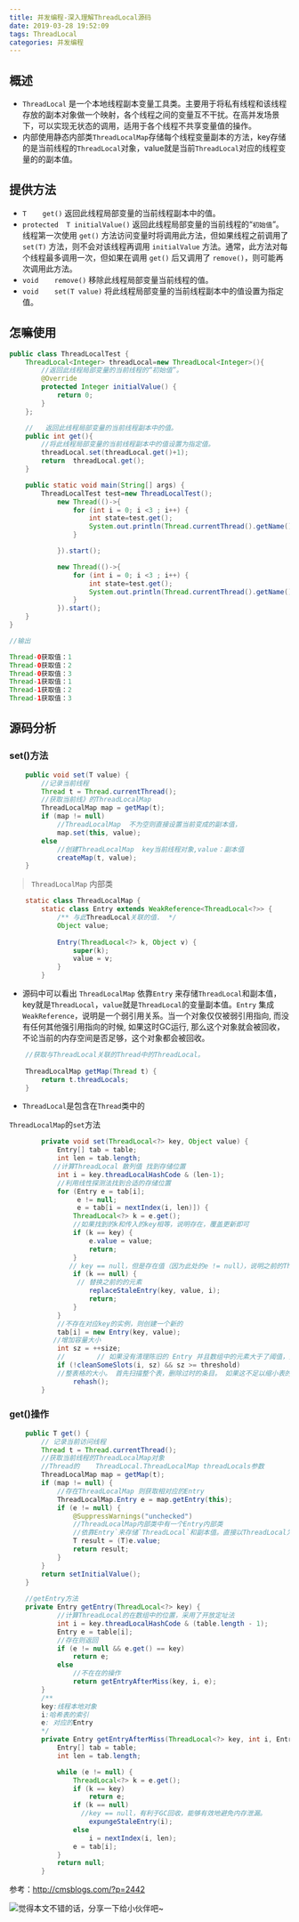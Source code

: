 ```yaml
---
title: 并发编程-深入理解ThreadLocal源码
date: 2019-03-28 19:52:09
tags: ThreadLocal
categories: 并发编程
---
```


## 概述
 - `ThreadLocal` 是一个本地线程副本变量工具类。主要用于将私有线程和该线程存放的副本对象做一个映射，各个线程之间的变量互不干扰。在高并发场景下，可以实现无状态的调用，适用于各个线程不共享变量值的操作。
 - 内部使用静态内部类`ThreadLocalMap`存储每个线程变量副本的方法，key存储的是当前线程的`ThreadLocal`对象，value就是当前`ThreadLocal`对应的线程变量的的副本值。

## 提供方法
* `T	get()`   返回此线程局部变量的当前线程副本中的值。
* `protected  T	initialValue()`   返回此线程局部变量的当前线程的“`初始值`”。线程第一次使用 `get()` 方法访问变量时将调用此方法，但如果线程之前调用了 `set(T)` 方法，则不会对该线程再调用 `initialValue` 方法。通常，此方法对每个线程最多调用一次，但如果在调用 `get()` 后又调用了 `remove()`，则可能再次调用此方法。
 * `void	remove()` 移除此线程局部变量当前线程的值。
 * `void	set(T value)`   将此线程局部变量的当前线程副本中的值设置为指定值。

##  怎嘛使用
```java
public class ThreadLocalTest {
    ThreadLocal<Integer> threadLocal=new ThreadLocal<Integer>(){
        //返回此线程局部变量的当前线程的“初始值”。
        @Override
        protected Integer initialValue() {
            return 0;
        }
    };

    //   返回此线程局部变量的当前线程副本中的值。
    public int get(){
        //将此线程局部变量的当前线程副本中的值设置为指定值。
        threadLocal.set(threadLocal.get()+1);
        return  threadLocal.get();
    }

    public static void main(String[] args) {
        ThreadLocalTest test=new ThreadLocalTest();
            new Thread(()->{
                for (int i = 0; i <3 ; i++) {
                    int state=test.get();
                    System.out.println(Thread.currentThread().getName()+"获取值："+state);
                }

            }).start();

            new Thread(()->{
                for (int i = 0; i <3 ; i++) {
                    int state=test.get();
                    System.out.println(Thread.currentThread().getName()+"获取值："+state);
                }
            }).start();
    }
}

//输出

Thread-0获取值：1
Thread-0获取值：2
Thread-0获取值：3
Thread-1获取值：1
Thread-1获取值：2
Thread-1获取值：3
```
## 源码分析
### set()方法
```java
    public void set(T value) {
    	//记录当前线程
        Thread t = Thread.currentThread();
        //获取当前线》的ThreadLocalMap 
        ThreadLocalMap map = getMap(t);
        if (map != null)
        	//ThreadLocalMap  不为空则直接设置当前变成的副本值，
            map.set(this, value);
        else
        	//创建ThreadLocalMap  key当前线程对象,value：副本值
            createMap(t, value);
    }
```
> `ThreadLocalMap` 内部类

```java
    static class ThreadLocalMap {
        static class Entry extends WeakReference<ThreadLocal<?>> {
            /** 与此ThreadLocal关联的值.  */
            Object value;
		
            Entry(ThreadLocal<?> k, Object v) {
                super(k);
                value = v;
            }
        }
```
* 源码中可以看出  `ThreadLocalMap` 依靠`Entry` 来存储`ThreadLocal`和副本值，key就是`ThreadLocal`，`value`就是`ThreadLocal`的变量副本值。`Entry` 集成`WeakReference`，说明是一个弱引用关系。当一个对象仅仅被弱引用指向, 而没有任何其他强引用指向的时候, 如果这时GC运行, 那么这个对象就会被回收，不论当前的内存空间是否足够，这个对象都会被回收。

```java
	//获取与ThreadLocal关联的Thread中的ThreadLocal。
	
    ThreadLocalMap getMap(Thread t) {
        return t.threadLocals;
    }
```
* `ThreadLocal`是包含在`Thread`类中的

`ThreadLocalMap`的`set`方法



```java
        private void set(ThreadLocal<?> key, Object value) {
            Entry[] tab = table;
            int len = tab.length;
           //计算ThreadLocal 散列值 找到存储位置
            int i = key.threadLocalHashCode & (len-1);
			//利用线性探测法找到合适的存储位置
            for (Entry e = tab[i];
                 e != null;
                 e = tab[i = nextIndex(i, len)]) {
                ThreadLocal<?> k = e.get();
				//如果找到的k和传入的key相等，说明存在，覆盖更新即可
                if (k == key) {
                    e.value = value;
                    return;
                }
			   // key == null，但是存在值（因为此处的e != null），说明之前的ThreadLocal对象已经被回收了
                if (k == null) {
                 // 替换之前的的元素
                    replaceStaleEntry(key, value, i);
                    return;
                }
            }
			//不存在对应key的实例，则创建一个新的
            tab[i] = new Entry(key, value);
           //增加容量大小
            int sz = ++size;
            //        // 如果没有清理陈旧的 Entry 并且数组中的元素大于了阈值，则进行 rehash
            if (!cleanSomeSlots(i, sz) && sz >= threshold)
            //整表格的大小。 首先扫描整个表，删除过时的条目。 如果这不足以缩小表的大小，则将表大小加倍。
                rehash();
        }
```
### get()操作
```java
    public T get() {
    	// 记录当前访问线程
        Thread t = Thread.currentThread();
        //获取当前线程的ThreadLocalMap对象
        //Thread的    ThreadLocal.ThreadLocalMap threadLocals参数
        ThreadLocalMap map = getMap(t);
        if (map != null) {
            //存在ThreadLocalMap 则获取相对应的Entry
            ThreadLocalMap.Entry e = map.getEntry(this);
            if (e != null) {
                @SuppressWarnings("unchecked")
                //ThreadLocalMap内部类中有一个Entry内部类
                //依靠Entry`来存储`ThreadLocal`和副本值。直接以ThreadLocal为key获取副本值
                T result = (T)e.value;
                return result;
            }
        }
        return setInitialValue();
    }
    
	//getEntry方法
    private Entry getEntry(ThreadLocal<?> key) {
    		//计算ThreadLocal的在数组中的位置，采用了开放定址法
            int i = key.threadLocalHashCode & (table.length - 1);
            Entry e = table[i];
            //存在则返回
            if (e != null && e.get() == key)      
                return e;
            else
            	//不在在的操作
                return getEntryAfterMiss(key, i, e);
        }
      	/**
      	key:线程本地对象
      	i:哈希表的索引
      	e: 对应的Entry
      	*/
        private Entry getEntryAfterMiss(ThreadLocal<?> key, int i, Entry e) {
            Entry[] tab = table;
            int len = tab.length;

            while (e != null) {
                ThreadLocal<?> k = e.get();
                if (k == key)
                    return e;
                if (k == null)
                  //key == null，有利于GC回收，能够有效地避免内存泄漏。
                    expungeStaleEntry(i);
                else
                    i = nextIndex(i, len);
                e = tab[i];
            }
            return null;
        }
```

参考：http://cmsblogs.com/?p=2442



![觉得本文不错的话，分享一下给小伙伴吧~](http://wx1.sinaimg.cn/large/006b7Nxngy1g1eu6ewhl9j30760763yz.jpg)